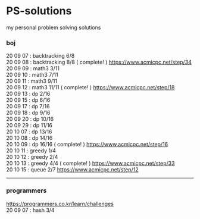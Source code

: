 # PS-solutions
my personal problem solving solutions

### boj
20 09 07 : backtracking 6/8  
20 09 08 : backtracking 8/8 ( complete! ) https://www.acmicpc.net/step/34  
20 09 09 : math3 3/11  
20 09 10 : math3 7/11  
20 09 11 : math3 9/11  
20 09 12 : math3 11/11 ( complete! ) https://www.acmicpc.net/step/18  
20 09 13 : dp 2/16  
20 09 15 : dp 6/16  
20 09 17 : dp 7/16  
20 09 18 : dp 9/16  
20 09 20 : dp 10/16   
20 09 29 : dp 11/16   
20 10 07 : dp 13/16   
20 10 08 : dp 14/16    
20 10 09 : dp 16/16 ( complete! ) https://www.acmicpc.net/step/16   
20 10 11 : greedy 1/4   
20 10 12 : greedy 2/4   
20 10 13 : greedy 4/4 ( complete! ) https://www.acmicpc.net/step/33   
20 10 15 : queue 2/7 https://www.acmicpc.net/step/12   

- - -
### programmers
https://programmers.co.kr/learn/challenges  
20 09 07 : hash 3/4
